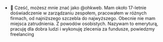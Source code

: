 - 👋 Cześć, możesz mnie znać jako @ohkweb. 
Mam około 17-letnie doświadczenie w zarządzaniu zespołem, 
pracowałem w różnych firmach, od najniższego szczebla do najwyższego.
 Obecnie nie mam miejsca zatrudnienia. Z powodów osobistych. 
Nazywam to emeryturą, pracuję dla dobra ludzi i wykonuję zlecenia za fundusze,
 powiedzmy freelancing
